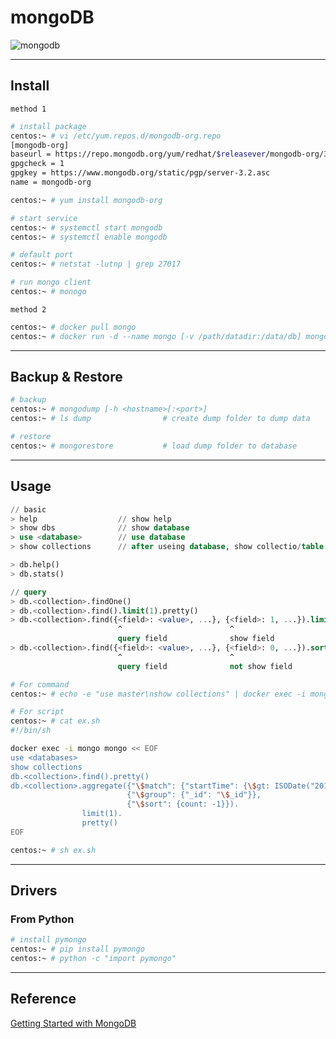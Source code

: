 # mongoDB

![mongodb](https://webassets.mongodb.com/_com_assets/global/mongodb-logo-white.png)


---

## Install

`method 1`

```bash
# install package
centos:~ # vi /etc/yum.repos.d/mongodb-org.repo
[mongodb-org]
baseurl = https://repo.mongodb.org/yum/redhat/$releasever/mongodb-org/3.2/x86_64/
gpgcheck = 1
gpgkey = https://www.mongodb.org/static/pgp/server-3.2.asc
name = mongodb-org

centos:~ # yum install mongodb-org

# start service
centos:~ # systemctl start mongodb
centos:~ # systemctl enable mongodb

# default port
centos:~ # netstat -lutnp | grep 27017

# run mongo client
centos:~ # monogo
```

`method 2`

```bash
centos:~ # docker pull mongo
centos:~ # docker run -d --name mongo [-v /path/datadir:/data/db] mongo
```

---

## Backup & Restore

```bash
# backup
centos:~ # mongodump [-h <hostname>[:<port>]
centos:~ # ls dump                # create dump folder to dump data

# restore
centos:~ # mongorestore           # load dump folder to database
```

---

## Usage

```sql
// basic
> help                  // show help
> show dbs              // show database
> use <database>        // use database
> show collections      // after useing database, show collectio/table

> db.help()
> db.stats()

// query
> db.<collection>.findOne()
> db.<collection>.find().limit(1).pretty()
> db.<collection>.find({<field>: <value>, ...}, {<field>: 1, ...}).limit(1).pretty()
                        ^                        ^
                        query field              show field
> db.<collection>.find({<field>: <value>, ...}, {<field>: 0, ...}).sort(<field>: 1).pretty()
                        ^                        ^
                        query field              not show field
```

```bash
# For command
centos:~ # echo -e "use master\nshow collections" | docker exec -i mongo mongo

# For script
centos:~ # cat ex.sh
#!/bin/sh

docker exec -i mongo mongo << EOF
use <databases>
show collections
db.<collection>.find().pretty()
db.<collection>.aggregate({"\$match": {"startTime": {\$gt: ISODate("2018-01-01"), \$lt: ISODate("2018-01-31")}}}, 
                          {"\$group": {"_id": "\$_id"}},
                          {"\$sort": {count: -1}}).
                limit(1).
                pretty()
EOF

centos:~ # sh ex.sh
```

---

## Drivers


### From Python

```bash
# install pymongo
centos:~ # pip install pymongo
centos:~ # python -c "import pymongo"
```

---

## Reference

[Getting Started with MongoDB](https://docs.mongodb.com/getting-started/python/)
